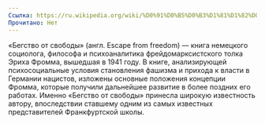 ```yaml
---
Ссылка: https://ru.wikipedia.org/wiki/%D0%91%D0%B5%D0%B3%D1%81%D1%82%D0%B2%D0%BE_%D0%BE%D1%82_%D1%81%D0%B2%D0%BE%D0%B1%D0%BE%D0%B4%D1%8B
Прочитано: Нет
---
```

«Бегство от свободы» (англ. Escape from freedom) — книга немецкого социолога, философа и психоаналитика фрейдомарксистского толка Эриха Фромма, вышедшая в 1941 году. В книге, анализирующей психосоциальные условия становления фашизма и прихода к власти в Германии нацистов, изложены основные положения концепции Фромма, которые получили дальнейшее развитие в более поздних его работах. Именно «Бегство от свободы» принесла широкую известность автору, впоследствии ставшему одним из самых известных представителей Франкфуртской школы.